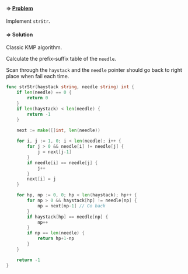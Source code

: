 

#### => [Problem](https://leetcode-cn.com/problems/implement-strstr/)

Implement `strStr`.

#### => Solution

Classic KMP algorithm.

Calculate the prefix-suffix table of the `needle`.

Scan through the `haystack` and the `needle` pointer should go back to right place when fail each time. 

```go
func strStr(haystack string, needle string) int {
    if len(needle) == 0 {
        return 0
    }
    if len(haystack) < len(needle) {
        return -1
    }

    next := make([]int, len(needle))
    
    for i, j := 1, 0; i < len(needle); i++ {
        for j > 0 && needle[i] != needle[j] {
            j = next[j-1]
        }
        if needle[i] == needle[j] {
            j++
        }
        next[i] = j
    }

    for hp, np := 0, 0; hp < len(haystack); hp++ {
        for np > 0 && haystack[hp] != needle[np] {
            np = next[np-1] // Go back
        }
        if haystack[hp] == needle[np] {
            np++
        }
        if np == len(needle) {
            return hp+1-np
        }
    }

    return -1
}
```

